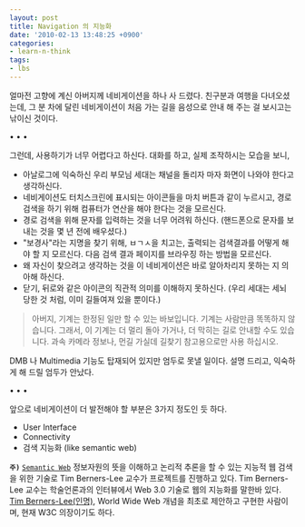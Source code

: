 ```yaml
---
layout: post
title: Navigation 의 지능화
date: '2010-02-13 13:48:25 +0900'
categories:
- learn-n-think
tags:
- lbs
---
```


얼마전 고향에 계신 아버지께 네비게이션을 하나 사 드렸다. 친구분과 여행을 다녀오셨는데, 그 분 차에 달린 네비게이션이 처음 가는 길을 음성으로 안내 해 주는 걸 보시고는 낚이신 것이다.

<div class="spacer">• • •</div>

그런데, 사용하기가 너무 어렵다고 하신다. 대화를 하고, 실제 조작하시는 모습을 보니,

- 아날로그에 익숙하신 우리 부모님 세대는 채널을 돌리자 마자 화면이 나와야 한다고 생각하신다.
- 네비게이션도 터치스크린에 표시되는 아이콘들을 마치 버튼과 같이 누르시고, 경로 검색을 하기 위해 컴퓨터가 연산을 해야 한다는 것을 모르신다.
- 경로 검색을 위해 문자를 입력하는 것을 너무 어려워 하신다. (핸드폰으로 문자를 보내는 것을 몇 년 전에 배우셨다.)
- "보경사"라는 지명을 찾기 위해, ㅂㄱㅅ을 치고는, 출력되는 검색결과를 어떻게 해야 할 지 모르신다. 다음 검색 결과 페이지를 브라우징 하는 방법을 모르신다.
- 왜 자신이 찾으려고 생각하는 것을 이 네비게이션은 바로 알아차리지 못하는 지 의아해 하신다.
- 닫기, 뒤로와 같은 아이콘의 직관적 의미를 이해하지 못하신다. (우리 세대는 세뇌 당한 것 처럼, 이미 길들여져 있을 뿐이다.)

> 아버지, 기계는 한정된 일만 할 수 있는 바보입니다. 기계는 사람만큼 똑똑하지 않습니다. 그래서, 이 기계는 더 멀리 돌아 가거나, 더 막히는 길로 안내할 수도 있습니다. 과속 카메라 정보나, 먼길 가실데 길찾기 참고용으로만 사용 하십시오.

DMB 나 Multimedia 기능도 탑재되어 있지만 엄두로 못낼 일이다. 설명 드리고, 익숙하게 해 드릴 엄두가 안났다.

<!--more-->

<div class="spacer">• • •</div>

앞으로 네비게이션이 더 발전해야 할 부분은 3가지 정도인 듯 하다.

- User Interface
- Connectivity
- 검색 지능화 (like semantic web)

**`주)`**
[`Semantic Web`](http://en.wikipedia.org/wiki/Semantic_Web) 정보자원의 뜻을 이해하고 논리적 추론을 할 수 있는 지능적 웹 검색을 위한 기술로 Tim Berners-Lee 교수가 프로젝트를 진행하고 있다. Tim Berners-Lee 교수는 학술언론과의 인터뷰에서 Web 3.0 기술로 웹의 지능화를 말한바 있다. [Tim Berners-Lee(인명)](http://en.wikipedia.org/wiki/Tim_Berners-Lee), World Wide Web 개념을 최초로 제안하고 구현한 사람이며, 현재 W3C 의장이기도 하다.
